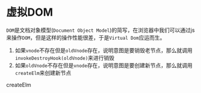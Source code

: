 # 虚拟DOM

`DOM`是文档对象模型(`Document Object Model`)的简写，在浏览器中我们可以通过js来操作`DOM`，但是这样的操作性能很差，于是`Virtual Dom`应运而生。



1. 如果`vnode`不存在但是`oldVnode`存在，说明意图是要销毁老节点，那么就调用`invokeDestroyHook(oldVnode)`来进行销毁
2. 如果`oldVnode`不存在但是`vnode`存在，说明意图是要创建新节点，那么就调用`createElm`来创建新节点

createElm